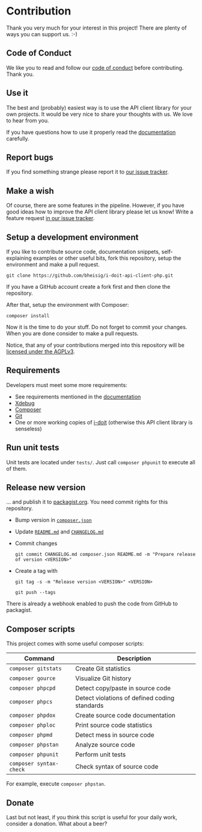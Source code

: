 #   Contribution

Thank you very much for your interest in this project! There are plenty of ways you can support us. :-)


##  Code of Conduct

We like you to read and follow our [code of conduct](CODE_OF_CONDUCT.md) before contributing. Thank you.


##  Use it

The best and (probably) easiest way is to use the API client library for your own projects. It would be very nice to share your thoughts with us. We love to hear from you.

If you have questions how to use it properly read the [documentation](README.md) carefully.


##  Report bugs

If you find something strange please report it to [our issue tracker](https://github.com/bheisig/i-doit-api-client-php/issues).


##  Make a wish

Of course, there are some features in the pipeline. However, if you have good ideas how to improve the API client library please let us know! Write a feature request [in our issue tracker](https://github.com/bheisig/i-doit-cli/issues).


##  Setup a development environment

If you like to contribute source code, documentation snippets, self-explaining examples or other useful bits, fork this repository, setup the environment and make a pull request.

~~~ {.bash}
git clone https://github.com/bheisig/i-doit-api-client-php.git
~~~

If you have a GitHub account create a fork first and then clone the repository.

After that, setup the environment with Composer:

~~~ {.bash}
composer install
~~~

Now it is the time to do your stuff. Do not forget to commit your changes. When you are done consider to make a pull requests.

Notice, that any of your contributions merged into this repository will be [licensed under the AGPLv3](LICENSE).


##  Requirements

Developers must meet some more requirements:

*   See requirements mentioned in the [documentation](README.md)
*   [Xdebug](https://xdebug.org/)
*   [Composer](https://getcomposer.org/)
*   [Git](https://git-scm.com/)
*   One or more working copies of [i-doit](https://i-doit.com/) (otherwise this API client library is senseless)


##  Run unit tests

Unit tests are located under `tests/`. Just call `composer phpunit` to execute all of them.


##  Release new version

… and publish it to [packagist.org](https://packagist.org/packages/bheisig/idoitapi). You need commit rights for this repository.

*   Bump version in [`composer.json`](composer.json)
*   Update [`README.md`](README.md) and [`CHANGELOG.md`](CHANGELOG.md)
*   Commit changes

    `git commit CHANGELOG.md composer.json README.md -m "Prepare release of version <VERSION>"`
*   Create a tag with

    `git tag -s -m "Release version <VERSION>" <VERSION>`

    `git push --tags`

There is already a webhook enabled to push the code from GitHub to packagist.


##  Composer scripts

This project comes with some useful composer scripts:

| Command                   | Description                                   |
| ------------------------- | --------------------------------------------- |
| `composer gitstats`       | Create Git statistics                         |
| `composer gource`         | Visualize Git history                         |
| `composer phpcpd`         | Detect copy/paste in source code              |
| `composer phpcs`          | Detect violations of defined coding standards |
| `composer phpdox`         | Create source code documentation              |
| `composer phploc`         | Print source code statistics                  |
| `composer phpmd`          | Detect mess in source code                    |
| `composer phpstan`        | Analyze source code                           |
| `composer phpunit`        | Perform unit tests                            |
| `composer syntax-check`   | Check syntax of source code                   |

For example, execute `composer phpstan`.


##  Donate

Last but not least, if you think this script is useful for your daily work, consider a donation. What about a beer?

